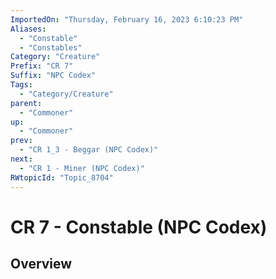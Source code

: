 ```yaml
---
ImportedOn: "Thursday, February 16, 2023 6:10:23 PM"
Aliases:
  - "Constable"
  - "Constables"
Category: "Creature"
Prefix: "CR 7"
Suffix: "NPC Codex"
Tags:
  - "Category/Creature"
parent:
  - "Commoner"
up:
  - "Commoner"
prev:
  - "CR 1_3 - Beggar (NPC Codex)"
next:
  - "CR 1 - Miner (NPC Codex)"
RWtopicId: "Topic_8704"
---
```

# CR 7 - Constable (NPC Codex)
## Overview
